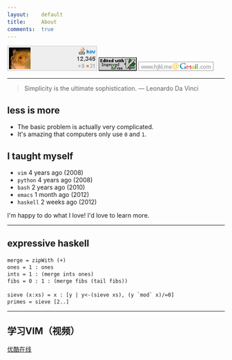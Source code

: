 ```yaml
---
layout:    default
title:     About
comments:  true
---
```


![so](/img/so.png)
![vim](/img/love-vim.gif)
![gmail](/img/gmail.png)

---------------------------------

> Simplicity is the ultimate sophistication. — Leonardo Da Vinci

## less is more

- The basic problem is actually very complicated.
- It's amazing that computers only use `0` and `1`.

## I taught myself

- `vim` 4 years ago (2008)
- `python` 4 years ago (2008)
- `bash` 2 years ago (2010)
- `emacs` 1 month ago (2012)
- `haskell` 2 weeks ago (2012)

I'm happy to do what I love! I'd love to learn more.

---------------------------------

## expressive haskell

    merge = zipWith (+)
    ones = 1 : ones
    ints = 1 : (merge ints ones)
    fibs = 0 : 1 : (merge fibs (tail fibs))
    
    sieve (x:xs) = x : [y | y<-(sieve xs), (y `mod` x)/=0]
    primes = sieve [2..]

---------------------------------

## 学习VIM（视频）

[优酷在线](http://www.youku.com/playlist_show/id_18250836.html)
